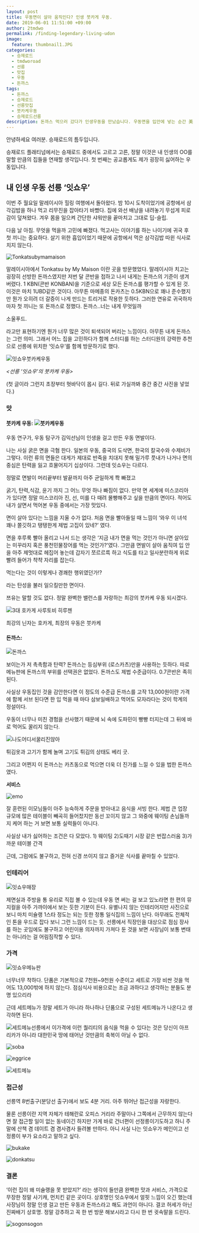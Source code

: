 ```yaml
---
layout: post
title: 우동면이 살아 움직인다? 인생 붓카게 우동.
date: 2019-06-01 11:51:00 +09:00
author: 2tmdwo
permalink: /finding-legendary-living-udon
image:
  feature: thumbnail1.JPG
categories:
  - 승재로드
  - tmdworoad
  - 선릉
  - 맛집
  - 우동
  - 돈까스
tags:
  - 돈까스
  - 승재로드
  - 선릉맛집
  - 붓카케우동
  - 승재로드선릉
description: 돈까스 먹으러 갔다가 인생우동을 만났습니다. 우동면을 입안에 넣는 순간 美美가 울려퍼진다!
---
```


 안녕하세요 여러분. 승재로드의 틈두입니다.

 승재로드 플래티넘에서는 승재로드 중에서도 고르고 고른, 정말 이것은 내 인생의 OO를 말할 만큼의 집들을 연재할 생각입니다. 첫 번째는 공교롭게도 제가 굉장히 싫어하는 우동입니다.

## 내 인생 우동 선릉 ‘잇쇼우’

 이번 주 월요일 말레이시아 힐링 여행에서 돌아왔다. 밤 10시 도착이었기에 공항에서 삼각김밥을 하나 먹고 리무진을 잡아타기 바빴다. 집에 와선 배낭을 내려놓기 무섭게 피로감이 덮쳐왔다. 겨우 몸을 일으켜 간단한 샤워만을 끝마치고 그대로 딥-슬립.

다음 날 아침. 무엇을 먹을까 고민에 빠졌다. 먹고사는 이야기를 하는 나이기에 귀국 후 첫 끼니는 중요하다. 살기 위한 흡입이었기 때문에 공항에서 먹은 삼각김밥 따윈 식사로 치지 않는다.

![Tonkatsubymamaison](https://lh3.googleusercontent.com/VyTrrKSsH11AOitI-MvZyTvhO98ACtOPoL0SQt7PTZSqFKuqt_d3jHt8m5FRgKoghSibMkMZw54CzNJgEISF_kcuzlRXTM97sYxQFM2zXS6NqnqprBqf9dycle63cxVyS9i1HhPaU8fGX08_g5ms6i0XDNSRoobARwCH_thZd0ZdszXSEsA2RED-tpXALMp5Mon7LN5mXLxDu86Q5bWX4kJiMK2FFlurp__cmgnPJRNuwS5P1YaehDcVQ9WBCUZ7prTHYKB5FK5h24Q4UxUykinxu17hndlqS183pFIvjcHlCu438BOtK2GrqF6F1fh6KL3CaeXoGPLaWDthdP8unxImCQBHi6Q_p2lerMRn1But7rNM3ds5fDhaDLBBnyzczOcYu63Gd0oD47VrkIbZlV3k6eto0TIvV6OHA9b0M83r3YfAi5vpVugWVqbTQV_ekDApHEuRUoMG6fJ2WFPRe3EkSXMzqAneAf16f9u2yGoQzmEw8dzH_dJkvJbGbWEHELD32kcovxDFjb1glJXpk03BSevLt9utYWr32xLe7eawGPw9icdHprBeURsqE3xeZy6N9nX-K0_aJLJzOh3kO030yDxFZBsxzqXBfxZ4Rzxuw7PsZaA_WJR7TgJtslNFnfM_BNif8SlSxxLL8iZDU0hy2JLjoZ2wQarnFdyRkBi6MpkIoGQJNriFloyUPvnJyAunKo7gi0QCr4XlrFiDDx_j=w1204-h903-no)

*<Tonkatsu by My Maison>*





 말레이시아에서 Tonkatsu by My Maison 이란 곳을 방문했었다. 말레이시아 치고는 굉장히 선방한 돈까스였지만 저번 달 콘반을 접하고 나서 내게는 돈까스의 기준이 생겨버렸다. 1 KBN(콘반 KONBAN)을 기준으로 세상 모든 돈까스를 평가할 수 있게 된 것. 이것은 마치 1UBD같은 것이다. 아무튼 마메종의 돈카츠는 0.5KBN으로 꽤나 준수했지만 뭔가 오히려 더 갈증이 나게 만드는 트리거로 작용한 듯하다. 그러한 연유로 귀국하자 마자 첫 끼니는 또 돈까스로 정했다. 돈까스..너는 내게 무엇일까

소울푸드.

라고만 표현하기엔 뭔가 너무 많은 것이 퇴색되어 버리는 느낌이다. 아무튼 내게 돈까스는 그런 의미. 그래서 어느 집을 고민하다가 함께 스터디를 하는 스터디원의 강력한 추천으로 선릉에 위치한 ‘잇쇼우’를 함께 방문하기로 했다.

![잇쇼우붓카케우동](https://lh3.googleusercontent.com/k7C67fWhO2kX8nVM0c47enwblF4Hg_lkJkQkaD1zsIhRzWJONMEJsNK7ryRTXGT2xm_dGb1KJGBz2_U_uD641lAa1pJKxvxEIoCMvf-19b_jkh60bgqfKFmCGmCU5WoxH9ajkuxuFSpi5pBk3cL0ZJOzYxYoMEca0rniCq8NBLbNV7kzEfrMEYoQYcCFFt_LqiB7X5apYICWEXikN_xosxvlG6UXHBZ0_lQlNRLEMDAQuDtilG_bWYJnUAdcHBsdDYGy0OU15e3yB0NDzk7gTC_7ZKL2jgEcqhnQChzHF0fz_ikU4jpqoiUyUAOstaIw7rgyUJiALwSn7YEf0AZd5ug0BOwI4ipJNOSZLe9rlCVey7bsUECr-aEDUUU8q0LNFZZUaXiCw1uUJJnkq0MGKx0Ws50JW9A4M1HbEdR-1nkWTBcx_OGPw3sct5Bfu6Y2JzH4AmV9EUn1A2JrGvcbeXPtXJnJfvDinsqlDD2lw0fnndfvFUkNYUeEYyDGPTq3vAXghW2ioGArxnsnqxmpPRaan7Yac8leBkZg0-nPs8gcRflvoKe6LFnA8PhaI808I_Hq6BEZG-J3wI9DKTxBoIKXJ1eK4dmONESE0hmA7d-u4Eii6Y104tRFJCFeIYcVQh1HAiWAgAmfVXPgfdF-CupM7QCkRVkcosnlWnNI4FWaoYFEO2TlfoR5dVPBuolmsGMmMJmwwZobw7mcNi-vuIJ2=w1204-h903-no)

*<선릉 ‘잇쇼우’의 붓카케 우동>*

(첫 글이라 그런지 초장부터 혓바닥이 몹시 길다. 뒤로 가실까봐 중간 중간 사진을 넣었다.)



### **맛**

#### **붓카케 우동**: ![붓카케우동](https://lh3.googleusercontent.com/oNHDckDADNNHorfcj6rrpdV7aBWX6BZJ6zoEeHtGJ1b32uMD9u2Ud9hAjwHP3PkS5KhaG3UiGUB6lRvBzh30vhltPXLlLYmh1DaOR2oDnM-BYzJSWsi329EtTrj7yUUyDzCT5MlcQXBps0WHyceNUOJHmqYmdxdv7MJcBqWd9AM7yvOtjmpe6teudjqs3xtA62H97GSSSUEa8lZBj3AlynBDywaKlUpl-CQZGRnQ3sP5tyrDKRq_fqn1THrmu82rCUgBl3WmHPjhfv6FpRu3z5OjDeK--w2CHFOhQLO5fw4nlqgLoUfI-pHgpcXNWizICuMp9FxzYd1QeGkgrZ0xC1SLx6sS23asmnKIuVhtkeqrCFGQfQXIHjwBZwTwrAme_vzqznFtdyGic5KhJ5BrJ8-EnkVUd1Rq65V5iQfZ8L7KyIep2VQyH3GWXK-sNb1W-9OmnhYXAcunDZO3V8rfVR7T4aJ9cVsDP7-RL3EZFyWckAMcVZIMSYPb1U3A8APBOrRBSvCsjGXSZ-qEAXE15oZDHfJ-_33ojvH7a5YUjJE3R9pbulvjWmTY4RdxT-vl-EwTHtqz3GBf4qerOokOX14libXT8iShJ3fu35TJKsuGq1-buabAfCtuSuOCmu8cnRNC0tdRACwMq583yf09LBwmXrOesqg00vIjRNRfowKQQQhZtufMa9dx6FKKPQc5to8hjFu7EAD0z6e9u9tlGuH-=w955-h717-no)

우동 연구가, 우동 탐구가 김익선님이 인생을 걸고 만든 우동 면발이다.

나는 사실 굵은 면을 극혐 한다. 일본의 우동, 중국의 도삭면, 한국의 칼국수와 수제비가 그렇다. 이런 류의 면들은 대게가 제대로 반죽을 치대지 못해 밀가루 풋내가 나거나 면의 중심은 탄력을 잃고 흐물어지기 십상이다. 그런데 잇쇼우는 다르다.

정말로 면발이 머리끝부터 발끝까지 아주 균일하게 쫙 빠졌고

굵기, 탄력,식감, 윤기 까지 그 어느 무엇 하나 빠짐이 없다. 만약 면 세계에 미스코리아가 있다면 정말 미스코리아 진, 선, 미를 다 때려 몰빵해주고 싶을 만큼의 면이다. 적어도 내가 살면서 먹어본 우동 중에서는 가장 맛있다.



면이 살아 있다는 느낌을 지울 수가 없다. 처음 면을 빨아들일 때 느낌이 ‘와우 이 녀석 꽤나 쫄깃하고 탱탱한게 제법 고집이 있네?’ 였다.

면을 후루룩 빨아 올리고 나서 드는 생각은 ‘지금 내가 면을 먹는 것인가 아니면 살아있는 미꾸라지 혹은 풍천민물장어를 먹는 것인가?’였다. 그만큼 면발이 살아 움직여 입 안을 아주 제멋대로 헤집어 놓는데 갑자기 쪼르르륵 하고 식도를 타고 일사분란하게 위로 빨려 들어가 챡챡 자리를 잡는다.



먹는다는 것이 이렇게나 경쾌한 행위였던가!?

라는 탄성을 불러 일으킬만한 면이다.

쯔유는 말할 것도 없다. 정말 완벽한 밸런스를 자랑하는 최강의 붓카케 우동 되시겠다.

![3대 호카게 사루토비 히루젠](https://t1.daumcdn.net/cfile/tistory/99CF0B395C1FA3ED0A)

최강의 닌자는 호카게, 최장의 우동은 붓카케

#### **돈까스**:

![돈까스](https://lh3.googleusercontent.com/i49adRIroty7OCOS3dXi7K7jdeec3QA9ZHEadf7vF3xSwslko5ETYJ100q0ZK3fWermqj_G7yMlbsGH8o-yhPmUSnAe4b9Yt3YLrYO8RptwIr3q6aR8qoU5_MDZTUo58SuIAEPhmlJddmLFTx-GUrBkDwHzmfCulJf0tthPJYsFM--D-bhnDftyPRlMt2Rtjj71dVB4SkeYQV7En85fBvQ7XfOuU2Psl_WmY0MrREQJcR5AI3HBvYI2G_8LknDgYh3fV2WaP86GQrnVw7opmein_hprcjq7lBToJUZMCFy1cbZKJP6Ec1-WDxIpWHcvohyKLRR82bu7GXjuX4lb9f5sDeW4MJnXskC8o3kOYh46ABA6i0qMvKc5mhBzyBUItDcaHdECNBBDp7AlsfQYQjg5V_ObTP-YVkUqmhNKOCFVEDuFTB6aSEpturSeL6SPZf4v0B0EqGxv6DYKZodqtINC16UZEm8MLj_2f1igD5kmlE3dCAIF5OnPx8FeTU3kSvvWB_Aj_YjTkyDvAngOhn_boSAP9t8E-fKnxJWZdLAA82Ngd7wtJUdNfqiLt95AEZuGpZJ5wrEoqE5kEJlVbUY5_kkWtkiGLqbBPgJ3RCBHWLVi6ZiaNZqT989f68p1cTv4vIO3Kk4e1PhgAUguGsdB6ju1OM5fMeuyBte0AcgQmDC8gilTOFrPRKCd0hJ6Lr-NMev0JRyF6EmbPLgKlwUkb=w1204-h903-no)

보이는가 저 촉촉함과 탄력? 돈까스는 등심부위 (로스카츠)만을 사용하는 듯하다. 따로 메뉴판에 돈까스의 부위를 선택권은 없었다. 돈까스도 제법 수준급이다. 0.7콘반은 족히 된다.

사실상 우동집인 것을 감안한다면 이 정도의 수준급 돈까스를 고작 13,000원이란 가격에 함께 서브 된다면 한 입 먹을 때 마다 삼보일배하고 먹어도 모자라다는 것이 학계의 정설이다.

우동이 너무나 미친 경험을 선사했기 때문에 뇌 속에 도파민이 빵빵 터지는데 그 뒤에 바로 먹어도 꿀리지 않는다.

![나도어디서꿀리진않아](https://lh3.googleusercontent.com/riGyr_zIIoaeofmN46rQgZamjIJmcTGE1hMYpgnKANZOdYTnVFoUzWG-N4P2xdKJiPjdD2n03E8DwNjnhsascK2Cyb4JUhSWyJvXOTYndjuc520N-N2VE68h92p8u89stqhYjOarVSKLJI3eBXDSA693wjegHPKw7s40ju5N8qtJCwq5PAHXw0nIkzxUlcIn5bxybFjkSiCGN_z6VnFpNs7OGdDmwZcBqhX6nogmULGCuGLE8WuOXnc-NaMeDzOiKEilvO1ZfGMCiQJv59gqSon5d4dpiOqf60M6A6hXcvtfcJsMR175XL5CeR_1CeLUHN13gOqewH87TeQOA_zIUwISfANdOsRWGPaGmhA1gbtUmqWiMdELMQTLD2vHcSKHxMCQccblDxQ42eFsjtWKBLHsgxoBehMQN6YuafziwU5G2uc_sr3qWWgwGK96WpeaOg1c9p4HFp9PNK3OMFpa-0Jfil_1GKX3400k-SfLHUN6U4mt4vX0b0QfR52w1mdlznU1O082FivzszkniUJaz0cctSiI_rY_coM7DNTsS_QzakUjHZjpdZY_ANgr-99LuHSewT_--UkfxkGjnYdZKqiwwI2NuFEDq50Scm4kC9iYIHQ9159mXgTQ-VFQ1TbfkhH5ouNjp_EAr7TNd7ypPt_SIJ8tJAUk7PzJUkY-pOQelE5ZJqOd0ztKiBh91m4jl-0YLQ6rYgnZnlchYAhTmAJf=w362-h455-no)

튀김옷과 고기가 함께 놀며 고기도 튀김의 상태도 베리 굿.

그리고 어쩐지 이 돈까스는 카츠동으로 먹으면 더욱 더 진가를 느낄 수 있을 법한 돈까스였다.

**서비스**

![emo](https://lh3.googleusercontent.com/1yt4X7xXyMMI9qPkeXZBTq0vrYi2JJQcDvrISOg_FSEecgo29eFeUMsPa3kK2R7p7YoVwAIz1gAPnt1FXYLqMyuGKT7W9WjP4y0zyjsq07kvm9MrOBLVnWNwx6O2JbZcl7fXkZn-w5NKo2EUXF0GPWBsuVdn1lbO4WKWDop1Y18AYpW_zf_L_gg8JH5EnFJwarQwjqEwlG8g6YOtZu2SqemgUkogD3phlopUL__r6LFJx-h7E3-GC8bGIzLBITKJIvy_x2sHXhAIW3elhJnJSXV1WuF_5f7DjFAYJ3TWvzrKPzQNrRjRrpGl-Wy6ypZf7W6z0qIQ3hid8VahlJo6q8GiHIDm8aHa077MMZO2TpOIYgRC9qbzUMK05TtVqVclOAErOTdTgRz-zaVbzgk6HlwpV2jsIktErHGyGCdJtMY_gJlxagfC5hbli6XJ6tE6yqt3vsNgtvduZPzVXx2P7n4mS136gIUGyzwiJKBnjJ48O9U3bFAnyQcZq_oXrOTqXc7g9dENaV2bhDuswuuGzJdY20VWAKUybEo7xU9i0b1FkctX0ThYMaD47sZCbr_1lD9DU1IV3IMVm4G-U4rGSV3ZkInPzFLCGEYzDzcjIo_bfkNJo6ZQ_AWdHZnHUdi3tO1ZXCrg1tDTfEBDxX7Me4EKMuI1B9k6VpHiFEFtrcAtBcwJFwMCMzE9rqApE9IJAXwbx764b3dXXr3_Tv_p8wWm=w953-h715-no)

잘 훈련된 이모님들이 아주 능숙하게 주문을 받아내고 음식을 서빙 한다. 제법 큰 업장 규모에 많은 테이블이 빼곡히 들어찼지만 동선 꼬이지 않고 그 와중에 웨이팅 손님들까지 케어 하는 거 보면 보통 실력들이 아니다.

사실상 내가 싫어하는 조건은 다 모았다. 1) 웨이팅 2)도때기 시장 같은 번잡스러움 3)가까운 테이블 간격

근데, 그럼에도 불구하고, 전혀 신경 쓰이지 않고 즐거운 식사를 끝마칠 수 있었다.



### **인테리어**

![잇쇼우매장](https://lh3.googleusercontent.com/XFGdJbwuOx6WCgufW7oc5C6bqAsTw7P6lT7YRcHVMOILRqahz2t_hipT1j2xn1Y4oXjFPzLk7QDPz9-i4rU5CqySGgj6dWgSBCcgjH2t3ogSnRFgVtv6nMR2fiAVs7e2Eupx7GemX7RdMQ6e51Ok0qiMTa70qj8JCqi07wV1_joPHrstAaxEEc5T3HrEmMQpLxbAi9GOL-za3KFD0jOhBiWBjmoh0rSYwZzzZuJ7nPjrfuiLtsMyP_icCkKufGSxrOcMxlpaqhaD7R8iUDzQ8YGZ4HC2BhADA2QV-rpPyljY-h3Vxru0WZzk3V5USZDmTWuH5zXR1q_rHoz4mJSU24RlKKEIIHdQoOvm2rOkeh66h5761F4GpC7T9ETlN7cuvXoDe6jUydM_8mfTj4LjOhXpWPRYmcUOd64XEQCG-fpkmXEtyDv7AE9iyLCFLn5nQTCkYxVN4W37F_A7JOzgSFj9aaO-vSkJBx6G5jVHAcXX3c95mF0IVGN-hOwP00dyuaOo52dx583CpXyWmtOcPYDfYo8TNtdqMOsb2_RjXP_3wWlAJTcty28qSzpJ-D6gQYn7yxAZznM8hn8TBwcip028kUsB2HZVApCdFFaNRABxysWratJj_1g_NfVVzPFaIa2Hpz1If_5ctkiyDJp7DcFdzg88BZXUL53jPnyPHIIih1DHc69lISf18OF20reKkhQAdBkOsqO7lFHSHNkWXaT5=w1204-h903-no)

제면실과 주방을 통 유리로 직접 볼 수 있는데 우동 면 써는 걸 보고 있노라면 한 편의 뮤지컬을 아주 가까이에서 보는 듯한 기분이 든다. 유별나지 않는 인테리어지만 사진으로 보니 마치 미슐랭 1스타 정도는 되는 듯한 정통 일식집의 느낌이 난다. 아무래도 전체적인 톤을 우드로 잡다 보니 그런 느낌이 드는 듯. 선릉에서 직장인을 대상으로 점심 장사를 하는 곳임에도 불구하고 어린이용 의자까지 가져다 둔 것을 보면 사장님이 보통 변태는 아니라는 걸 어림짐작할 수 있다.

### **가격**

![잇쇼우메뉴판](https://lh3.googleusercontent.com/dmA-ffJd41A2TOLTtX2cZsIf5p-ONy4UnrnDoPjiiW2bYR32N4iPzVIu4j2SSRU-WVI4X0S58HtyCyOo_4LcXsAHK36h5AJHJwAcF9cqwOYPle0CFQKJvNMA3720tuQqjnABQxmrYMx8K5XsqkyxZU0Lcq9AWUKFEH9hPfPcf3sgJMLK2YGCVKuO0C8709sQVjf24thHtv_1bW91c6Y8gnqVtNz0rieMNADbwDbdAE2o-zRati814n1WNdOCSNR8SBVDSHsEJZDPq4hBNzJ1JFT9J_G81rMKHOeXtb-GWxHzUMP7RhZiNERZYwO6M6nbTvCCwwwqp7xQF6pvmLD6dhg6Hc1G1YIV8ot0w47yGNyC5VJebmgPe8ToT1Z9Bmc51LfJcustj5fzr_aE73DBo1g4j4MBRm_EzqAj680oRf2-JNuebR2wH1x4C4kIcQeLtrtsbTgGDekNjJD84f3P-XMlMz-c_6ALm412_HI8K2n-NXZ5g3cTsQLWQrBd8nYW4MAKVRtnsJf5scqiVwYe5drpYPNE8y0ZmOXgMl8dWiTArTATO_AJGmyP2UB5dhhBN6zdD1Q81VqruGHlypsHlpEfK2ddjHOnubO0G2seYrRd2VvbZlihOGVpH-mx4fRcjwR7RXt-WoboeEWqF1yxoxtM0oOCNZcBDea88dD027QSwN-LcI5xhwHLctn-h86GpqccQescW4sHLIe2wvtyCgiY=w1204-h903-no)

너무너무 착하다. 단품은 기본적으로 7천원~9천원 수준이고 세트로 가장 비싼 것을 먹어도 13,000밖에 하지 않는다. 점심식사 비용으로는 조금 과하다고 생각하는 분들도 분명 있으리라

근데 세트메뉴가 정말 세트가 아니라 하나하나 단품으로 구성된 세트메뉴가 나온다고 생각하면 된다.

![세트메뉴](https://lh3.googleusercontent.com/TzY8-EkYlNxRSEuwmYFCb1RXYmwR1jVfHGkW7sZfzZDbpOTYsjp4TIWYaFpQROJ_jxrn8DsfBJPXzSVvHkKmZZbG7qVd-ipQ42vgSg-jszFltwuufNvPziFWu04aX-bu4Eqw9O3PRNYGcdFwM1p5O42qcpa-RJL2njR1tg-d6HvhdpBwQuBYMTcUgh5EoYdrDd_ZWCkuzA3bqQfYvb7yuukHvvHoC5LeL2aK8d7NLJaFb8KA9HBgew7sRHDyHyBKEgkq5W-yQy5GuZBhDqHektG7s1pPEVwcPw5Luo6T_CQTl7jIikElYDRYF_E2GMP6Cd1FHrODaLp6wEcIG0YcIoSZQzHUwkNo6U16izkCyKEQBaMy6gY6Kw3yi-nZdH6XEaV_KSXwWWmvIkqg1Sm1yfa5TiMdiI9HM1Oea9gptRD1dSfEwjQbdF-qfHoyH7a0gRXOAhm55Z5y0D1if19NwBuTcmoQgnpz7BHESZd7whct_TNIm0IEIKu342Uy6_TMtK8s-hPNXNvVUt6BLV8AHMtyBoD9Ye_HewCS7ZyMwlEryshn5TsTYB3YF34wIvZgsx5AdeMpY57HJxgVCWOZA_zTnZCX1p0C4du1sqt0j30bpDzaNMc3CFQw_3PwRjgboKhpElj6HUJq8SgLsUUZ_ct7INMo_FWmZN0csNTlgtGsP_eDNimSDzCukt7RBU4x2Qff75tpkNT0Xz-VauUZfn6W=w1605-h903-no)선릉에서 이가격에 이런 퀄리티의 음식을 먹을 수 있다는 것은 당신이 아프리카가 아니라 대한민국 땅에 태어난 것만큼의 축복이 아닐 수 없다.

![soba](https://lh3.googleusercontent.com/MEFMfT8iKDyrqUUn_KvvQY2tA21IyM__khPTEchIbnxAclNMfIc01e6YPufA51XGY_747NK7iwg9d-5yXMW6-iMvZS0yEqQ0jiarViuiI_7EUe8kIBfYaUmoLSdVILo5B0LOQmvL-R6Ks5paTJQBtoqrweNdlrI_Ea7XbsXDeslDcZBKLeOwjxOK3WllCWRvlPdEhJepCcRHKDs6xBF54ucFsSLe6blDMPqI7uMNsvnnhS3ObJgxD6Va0sRbRpOiV4CrHMHnpklcQ2BwSXT_Msc9KtGM4ZI4V6yWN8bb-j9IMLVey4FKqnEiKZcJyMmsgwPOJsrWKXFfg3q0s34K3muppCJXv9YtlKuxAUPMCxEY80hCbhnZvymhJ6lTju1IUSRemQ3eYbPduyTF_QyzXoet5MxanYQz9dLHl7Asq7bFcgvizzWrcmOp9hrkw6LpBW02CDlTetw1M_dhSqbisWvE-FpRSQglAkvOwguGToj9SpSjgum4TwZL6cgSebR97_OVFjDJljGk_T8bCm1faiXJjPZCARtY8PpZbCp80i9gRKGHZMiR-PkfBZS7AZwXZxiHTN0Tf2mUsHyLGpvxT-WsDTQFovZhOc3Uk-wxzt2xfeAVbL3Jx1FsVpEhR3PR9F5Q6MYGMfl3Wh8SoTxxBqDOci_6s4sCqP_H1WpBkwLZCJoUon80o-DT3atvh0KdnTHOXcUPN3FcOoca9XKDNFgu=w955-h538-no)

![eggrice](https://lh3.googleusercontent.com/gfSudw7QUiScBYEY-GOYu1I3o_siPTriO3-qkHtaFCEMnyChp6NQFWKcXhj5JyWslnejVIoeb7J9VbX60JtOMHe1dPZOBA3r_gHpD1fJkil-zdGjjAoc69_iAB5Lcr3gvW2PKVZ0_TzDMD9cAZIw3BAP5PRVCEPV3FtdoyPq7gMsyf-wHcAk_yf1dm2Py5w5wXBAhRJjHWiwKZ8zDjOI_1s5JXIk9pgEX4u9_S7KAnT7bKOf77UJVtNQYv6vBGoDXUzVhZkGiAIlS1tE7yF3oeIbSE_ERSg-Jm1mllmK3G7dI3hdk1vGACaBUH7QBxs-3ecSICmAaN-ynXkb5-05hUSt2d2UjaIi166Wrj-AyX-OLD273YIQi0H3uxnHKcT24wrnnSTU23oiP3mu7ox_nuy5JpNHT3Ck9mmB2H-y7wJ1NCUW8eHYmb_NVJ1GxLf1X7VNfWUh_16_WiWfVLQfITOIvVcQK752wGxufPpLRtRb_vQ_dbfxYRRGi1sgxUMDr-gsXgmH7UmWepfSaCbGK9CIZbYJFqj21JeljpTrO_aaQ_ozd_uzVwuGQeaKKWqK8Am4E1WuTTrubShrd0pyrMkCYbnq2IjebrKGZ0Lu91alRZC9AKO09Tr3b9Z9GQsHjt8bFTdVO2X3vDPuRQOzQ6CdmnSRZ8JW8jwzK0kZMZhhzdd0Amt9ko2HHJNOR1Hngy8Wtl6Xga1GkUrYZjfcpTaO=w955-h538-no)

![세트메뉴](https://lh3.googleusercontent.com/TzY8-EkYlNxRSEuwmYFCb1RXYmwR1jVfHGkW7sZfzZDbpOTYsjp4TIWYaFpQROJ_jxrn8DsfBJPXzSVvHkKmZZbG7qVd-ipQ42vgSg-jszFltwuufNvPziFWu04aX-bu4Eqw9O3PRNYGcdFwM1p5O42qcpa-RJL2njR1tg-d6HvhdpBwQuBYMTcUgh5EoYdrDd_ZWCkuzA3bqQfYvb7yuukHvvHoC5LeL2aK8d7NLJaFb8KA9HBgew7sRHDyHyBKEgkq5W-yQy5GuZBhDqHektG7s1pPEVwcPw5Luo6T_CQTl7jIikElYDRYF_E2GMP6Cd1FHrODaLp6wEcIG0YcIoSZQzHUwkNo6U16izkCyKEQBaMy6gY6Kw3yi-nZdH6XEaV_KSXwWWmvIkqg1Sm1yfa5TiMdiI9HM1Oea9gptRD1dSfEwjQbdF-qfHoyH7a0gRXOAhm55Z5y0D1if19NwBuTcmoQgnpz7BHESZd7whct_TNIm0IEIKu342Uy6_TMtK8s-hPNXNvVUt6BLV8AHMtyBoD9Ye_HewCS7ZyMwlEryshn5TsTYB3YF34wIvZgsx5AdeMpY57HJxgVCWOZA_zTnZCX1p0C4du1sqt0j30bpDzaNMc3CFQw_3PwRjgboKhpElj6HUJq8SgLsUUZ_ct7INMo_FWmZN0csNTlgtGsP_eDNimSDzCukt7RBU4x2Qff75tpkNT0Xz-VauUZfn6W=w1605-h903-no)

### **접근성**

선릉역 8번출구(분당선 출구)에서 보도 4분 거리. 아주 뛰어난 접근성을 자랑한다.

물론 선릉이란 지역 자체가 테해란로 오피스 거리라 주말이나 그쪽에서 근무하지 않는다면 잘 접근할 일이 없는 동네이긴 하지만 가게 바로 건너편이 선정릉이기도하고 하니 주말에 산책 겸 데이트 겸 겸사겸사 들려볼 만하다. 아니 사실 나는 잇쇼우가 메인이고 선정릉이 부가 요소라고 말하고 싶다.

![bukake](https://lh3.googleusercontent.com/UcynrLR7J62qVhkkw0kS2yxKq6ERu5GqL24TS3I1W6Ph3KeXKAJvFyyK8Gd2sHtXftcff9lUQNZ6aGnLp5H5yWIavBg3rCO2vEA34-z5TsImvhdQrQhNJL9p1A9Da3PX8xuKFac1YPP29bkO_Hb-NsR78qv3UnJfuWeG0ZvoshwRN4A_pOIrqPS19sWJad0H2H82ZJPKJkbnyt9qo8Y0x6nmwg2yfkIc_SLns64va1u90uwcOXYWtoqyTdkleZWjjMlzkT0Bm8y_jNzmjSAXUdvdTBtWJCH4hGR2tS6W7t1K7lnhF_GztXshHNrVm8KJeI_6dA7AcKqv-c2sUhjtEyQmSKfrAgYBc0AWmL6LC8YAq4aMi30rdeGTTZGNjHhTxfFQw8OUoInllrfzFllHLJ4T50WN7GyhKQedORJFlx5sYX4iuHgj9PCd65qtr5U1as9FVrngfW2GnYyHLr_YkVBeQ6lJfwqmmgW1pS53NvW8H4gwNurUDCXz8nXpZW1LnK3_Wc3GRsGNOdEzbFiU7Du3BNbWL4--L0EbPawW2jO9vUIiHlK4R74XifnJu23OzIFY036ErcsQ21VweznrJO6Esjg8JKXmsB--aC4DlcjHLyclDiBW8T27ys_lGmqYX_PXT-h4jqvI9rK2vHXyodVNzBvGFJhjkz_lfc0GDlFfQJU9ARQjTnxhFcap6flXw0lF-61wGUmlGaY7rlqLThrO=w608-h809-no)

![donkatsu](https://lh3.googleusercontent.com/VEYYgsEHaOocmmyaeActPkuNSG43xbzxkWv9IMnqsl0UnpTTe_-yhLAXBT-nY3iLYux2QjQDm1Nj6xs9chs7GvoQRrukD19lqmwSRGMmGwIpP2hQF2Txei-3d0TJV7n1wN2djdble7GQnagxKUvKXAMzwZyvtruUa8uzN_isZ0NWfAh99hTcCmtPRZbvG0rR1J4aWZGnnJoKnYgPp3BIkUhxIiWwFeclD5s50lRAaOMZkIMacWg0ky4ByCH8s88TNXYSPvcAtm-nB-7JvVNMtdG6uUjqgi-2kO4vuxfJfFzHiofHOxf32oObRr9v6MwzCGz_nQX6jLYyuBJOB7BoJZ-6X16kuLWywc0QfTzYnRGgnnLEP02hh5cE9L8fjgK9t3ujKsW893WjISoDl46gDvxqYPkLuCDnCFLgMm4UsI3Edj91WOkv9pbXtmskzheoJcrPCWikiKJRZnpPm6fc3i9u950IikO4YmOApAkL9hvW7RIBMLO9XAJiikNSfSTMdyFNEG3MCpXwPAIDbUn0XRNr2yv-AA-8yEhqrnBVqOrzAWB5ceaPe435B5tehHEiKPpbvjzog9935RPgHtGmmnPwUpMKrz6A1LGQQJXseSV9UG_V5aNNm09lWKk0hPLGBzSbcxm0Hf0cl2FOicac5QuCmbQpNa34hajlPFhSNASyHguLAL5J4TSAzNlaiDoIKgIbWQ5np6bbcw6jrUY0kJBv=w955-h717-no)

### **결론**

‘이런 집이 왜 미슐랭을 못 받았지?’ 라는 생각이 들만큼 완벽한 맛과 서비스, 가격으로 무장한 정말 사기캐, 먼치킨 같은 곳이다. 상호명인 잇쇼우에서 얼핏 느낌이 오긴 했는데 사장님이 정말 인생 걸고 만든 우동과 돈까스라고 해도 과언이 아니다. 결코 허세가 아닌 진짜배기 상호명. 정말 강추하고 꼭 한 번 방문 해보시라고 다시 한 번 귓속말을 드린다.

![sogonsogon](https://lh3.googleusercontent.com/nhq2bVgRAU39K6w0vjy3DfcUo37c8_MFl-Y8GyHqpYNiMorxQKgLKhpPOs4zBC0DRKbO7WiPlz8fNO_6-mFnTRrID7tejtShKmAyAlZHvxzQyejdZPxKPenK49YBdRLKS7mcVeEWZrrxrWwrwnkPSz5zwtRjxzvNPcM9izNKBJg_H3g3nSsNEyBEogg43m2TIS8unh7_yVq1tUu6J3sKB2tzA2O-k1BVWbL7BZwN8ulfOGMwMfitw06nJaiyGhBNfcL7Zvv93rRg8S9N4JiCxHGrgljbHtwbOOcqElV3zQ91SrrDbbUIoSte_bXF5x5_fo-gkOe_ysCVMs2JOymRXEUABD2IRfaRqMeBwXAGDbUFkt26iCfxspzbmkvZY-bO_ZQwDHTVINGuD2wDiBlfRKCXw-NZ7myCwdzAIlHFd7RH_CgkeqBS8hXwWlEQBEaFpAC0QvaV8itRSAAUEGQyPBQuaBVToF7s3-t_vu0ga3fm2JjKQMCS5Nt5uRtACVnl-MnbHEYMUs0pXJgGA2qTSRd6MNDpXiF4Hzel1HxsAuQZw85cdP5iZL-PP9VU9jviIT3uvrsGiePWrRFHWvERN1abVaIgjUyoARtwfkwFTTWHrQ3P3l0FDIS7adbBWT76JjgogIUI3hffaRLDtwExzaZAezvVLmxFhjCHqg6NGF5znKSVd24ao3eMLz6alJIshMTAcQ0xk6Ee9RaiXGoGEhPI=w480-h446-no)
